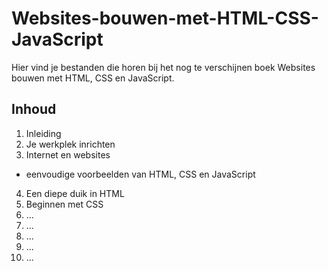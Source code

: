 # Websites-bouwen-met-HTML-CSS-JavaScript
Hier vind je bestanden die horen bij het nog te verschijnen boek Websites bouwen met HTML, CSS en JavaScript.
## Inhoud
1. Inleiding
2. Je werkplek inrichten
3. Internet en websites
  * eenvoudige voorbeelden van HTML, CSS en JavaScript
4. Een diepe duik in HTML
5. Beginnen met CSS
6. ...
7. ...
8. ...
9. ...
10. ...
